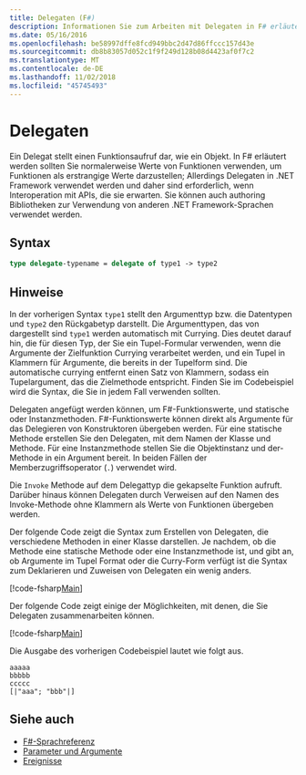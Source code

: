 ```yaml
---
title: Delegaten (F#)
description: Informationen Sie zum Arbeiten mit Delegaten in F# erläutert werden.
ms.date: 05/16/2016
ms.openlocfilehash: be58997dffe8fcd949bbc2d47d86ffccc157d43e
ms.sourcegitcommit: db8b83057d052c1f9f249d128b08d4423af0f7c2
ms.translationtype: MT
ms.contentlocale: de-DE
ms.lasthandoff: 11/02/2018
ms.locfileid: "45745493"
---
```

# <a name="delegates"></a>Delegaten

Ein Delegat stellt einen Funktionsaufruf dar, wie ein Objekt. In F# erläutert werden sollten Sie normalerweise Werte von Funktionen verwenden, um Funktionen als erstrangige Werte darzustellen; Allerdings Delegaten in .NET Framework verwendet werden und daher sind erforderlich, wenn Interoperation mit APIs, die sie erwarten. Sie können auch authoring Bibliotheken zur Verwendung von anderen .NET Framework-Sprachen verwendet werden.

## <a name="syntax"></a>Syntax

```fsharp
type delegate-typename = delegate of type1 -> type2
```

## <a name="remarks"></a>Hinweise

In der vorherigen Syntax `type1` stellt den Argumenttyp bzw. die Datentypen und `type2` den Rückgabetyp darstellt. Die Argumenttypen, das von dargestellt sind `type1` werden automatisch mit Currying. Dies deutet darauf hin, die für diesen Typ, der Sie ein Tupel-Formular verwenden, wenn die Argumente der Zielfunktion Currying verarbeitet werden, und ein Tupel in Klammern für Argumente, die bereits in der Tupelform sind. Die automatische currying entfernt einen Satz von Klammern, sodass ein Tupelargument, das die Zielmethode entspricht. Finden Sie im Codebeispiel wird die Syntax, die Sie in jedem Fall verwenden sollten.

Delegaten angefügt werden können, um F#-Funktionswerte, und statische oder Instanzmethoden. F#-Funktionswerte können direkt als Argumente für das Delegieren von Konstruktoren übergeben werden. Für eine statische Methode erstellen Sie den Delegaten, mit dem Namen der Klasse und Methode. Für eine Instanzmethode stellen Sie die Objektinstanz und der-Methode in ein Argument bereit. In beiden Fällen der Memberzugriffsoperator (`.`) verwendet wird.

Die `Invoke` Methode auf dem Delegattyp die gekapselte Funktion aufruft. Darüber hinaus können Delegaten durch Verweisen auf den Namen des Invoke-Methode ohne Klammern als Werte von Funktionen übergeben werden.

Der folgende Code zeigt die Syntax zum Erstellen von Delegaten, die verschiedene Methoden in einer Klasse darstellen. Je nachdem, ob die Methode eine statische Methode oder eine Instanzmethode ist, und gibt an, ob Argumente im Tupel Format oder die Curry-Form verfügt ist die Syntax zum Deklarieren und Zuweisen von Delegaten ein wenig anders.

[!code-fsharp[Main](../../../samples/snippets/fsharp/lang-ref-2/snippet4201.fs)]

Der folgende Code zeigt einige der Möglichkeiten, mit denen, die Sie Delegaten zusammenarbeiten können.

[!code-fsharp[Main](../../../samples/snippets/fsharp/lang-ref-2/snippet4202.fs)]

Die Ausgabe des vorherigen Codebeispiel lautet wie folgt aus.

```console
aaaaa
bbbbb
ccccc
[|"aaa"; "bbb"|]
```

## <a name="see-also"></a>Siehe auch

- [F#-Sprachreferenz](index.md)
- [Parameter und Argumente](parameters-and-arguments.md)
- [Ereignisse](members/events.md)
